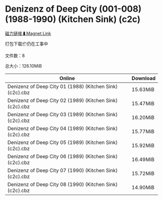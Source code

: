 # Denizenz of Deep City (001-008) (1988-1990) (Kitchen Sink) (c2c)

[磁力链接⬇Magnet Link](magnet:?xt=urn:btih:a1579cff27753013b575fb9fecc99eb77b780436&dn=Denizenz%20of%20Deep%20City%20%28001-008%29%20%281988-1990%29%20%28Kitchen%20Sink%29%20%28c2c%29)

打包下载📦仍在工事中

文件数：8

总大小：126.10MiB

Online | Download
--- | ---
Denizenz of Deep City 01 (1988) (Kitchen Sink) (c2c).cbz | 15.63MiB
Denizenz of Deep City 02 (1989) (Kitchen Sink) (c2c).cbz | 15.47MiB
Denizenz of Deep City 03 (1989) (Kitchen Sink) (c2c).cbz | 16.20MiB
Denizenz of Deep City 04 (1989) (Kitchen Sink) (c2c).cbz | 15.77MiB
Denizenz of Deep City 05 (1989) (Kitchen Sink) (c2c).cbz | 15.92MiB
Denizenz of Deep City 06 (1989) (Kitchen Sink) (c2c).cbz | 16.49MiB
Denizenz of Deep City 07 (1990) (Kitchen Sink) (c2c).cbz | 15.72MiB
Denizenz of Deep City 08 (1990) (Kitchen Sink) (c2c).cbz | 14.90MiB